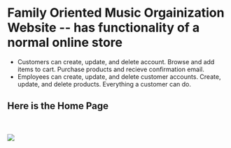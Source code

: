 # Family Oriented Music Orgainization Website -- has functionality of a normal online store

* Customers can create, update, and delete account. Browse and add items to cart. Purchase products and recieve confirmation email.
* Employees can create, update, and delete customer accounts. Create, update, and delete products. Everything a customer can do.

## Here is the Home Page
<br>
<br>
<img src="https://cloud.githubusercontent.com/assets/22181707/25669607/3c4e115a-2fe7-11e7-8c43-8db3b613656c.gif" />
